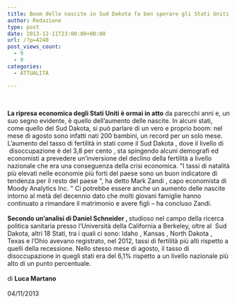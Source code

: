 ```yaml
---
title: Boom delle nascite in Sud Dakota fa ben sperare gli Stati Uniti
author: Redazione
type: post
date: 2013-12-11T23:00:00+00:00
url: /?p=4240
post_views_count:
  - 9
  - 9
categories:
  - ATTUALITÀ

---
```

&nbsp;

<div>
  <strong>La ripresa economica degli Stati Uniti &egrave; ormai in atto</strong> da parecchi anni e, un suo segno evidente, &egrave; quello dell&rsquo;aumento delle nascite. In alcuni stati, come quello del Sud Dakota, si pu&ograve; parlare di un vero e proprio boom: nel mese di agosto sono infatti nati 200 bambini, un record per un solo mese. L&#8217;aumento del tasso di fertilit&agrave; in stati come il Sud Dakota , dove il livello di &nbsp;disoccupazione &egrave; del 3,8 per cento , sta spingendo alcuni demografi ed economisti a prevedere un&rsquo;inversione del declino della fertilit&agrave; a livello nazionale che era una conseguenza della crisi economica. "I tassi di natalit&agrave; pi&ugrave; elevati nelle economie pi&ugrave; forti del paese sono un buon indicatore di tendenza per il resto del paese ", ha detto Mark Zandi , capo economista di Moody Analytics Inc. " Ci potrebbe essere anche un aumento delle nascite intorno al met&agrave; del decennio dato che molti giovani famiglie hanno continuato a rimandare il matrimonio e avere figli &#8211; ha concluso Zandi.
</div>

<div>
  &nbsp;
</div>

<div>
  <strong>Secondo un&#8217;analisi di Daniel Schneider , </strong>studioso nel campo della ricerca politica sanitaria presso l&#8217;Universit&agrave; della California a Berkeley, oltre al &nbsp;Sud Dakota, altri 18 Stati, tra i quali ci sono: Idaho , Kansas , North Dakota , Texas e l&rsquo;Ohio avevano registrato, nel 2012, tassi di fertilit&agrave; pi&ugrave; alti rispetto a quelli della recessione. Nello stesso mese di agosto, il tasso di disoccupazione in quegli stati era del 6,1% rispetto a un livello nazionale pi&ugrave; alto di un punto percentuale.
</div>

<div>
  &nbsp;
</div>

<div>
  di <strong>Luca Martano</strong>
</div>

<div>
  &nbsp;
</div>

<div>
  04/11/2013
</div>